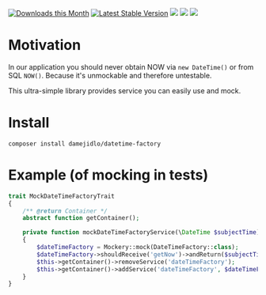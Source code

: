 [![Downloads this Month](https://img.shields.io/packagist/dm/damejidlo/datetime-factory.svg)](https://packagist.org/packages/damejidlo/datetime-factory)
[![Latest Stable Version](https://poser.pugx.org/damejidlo/datetime-factory/v/stable)](https://github.com/damejidlo/datetime-factory/releases)
![](https://travis-ci.org/damejidlo/datetime-factory.svg?branch=master)
![](https://scrutinizer-ci.com/g/damejidlo/datetime-factory/badges/quality-score.png?b=master)
![](https://scrutinizer-ci.com/g/damejidlo/datetime-factory/badges/coverage.png?b=master)

# Motivation
In our application you should never obtain NOW via `new DateTime()` or from SQL `NOW()`. Because it's unmockable
and therefore untestable.

This ultra-simple library provides service you can easily use and mock.

# Install
```
composer install damejidlo/datetime-factory
```

# Example (of mocking in tests)
```php
trait MockDateTimeFactoryTrait
{
	/** @return Container */
	abstract function getContainer();

	private function mockDateTimeFactoryService(\DateTime $subjectTime)
	{
		$dateTimeFactory = Mockery::mock(DateTimeFactory::class);
		$dateTimeFactory->shouldReceive('getNow')->andReturn($subjectTime);
		$this->getContainer()->removeService('dateTimeFactory');
		$this->getContainer()->addService('dateTimeFactory', $dateTimeFactory);
	}
}
```
